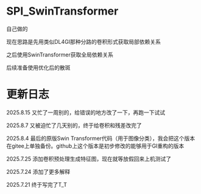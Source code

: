 # SPI_SwinTransformer

自己做的

现在思路是先用类似DL4GI那种分路的卷积形式获取局部依赖关系

之后使用SwinTransformer获取全局依赖关系

后续准备使用优化后的散斑


# 更新日志

2025.8.15 又忙了一周别的，给错误的地方改了一下，再跑一下试试

2025.8.7 又被迫忙了几天别的，终于给卷积和残差改完了

2025.8.4 最后的原版Swin Transformer代码（用于图像分类），我会把这个版本在gitee上单独备份。github上这个版本是初步修改的能够用于GI重构的版本

2025.7.25 添加卷积预处理生成特征图，现在就等放假回来上机测试了

2025.7.24 添加了更多解释

2025.7.21 终于写完了T_T